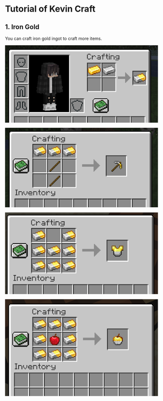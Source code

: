 # Tutorial of Kevin Craft

## 1. Iron Gold

You can craft iron gold ingot to craft more items.

![](2022-12-23-1.png)

![](2022-12-23-2.png)

![](2022-12-23-3.png)

![](2022-12-23-4.png)